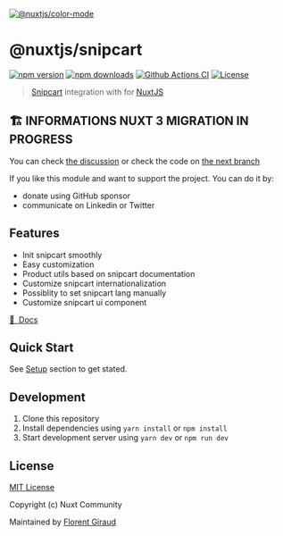 [![@nuxtjs/color-mode](https://snipcart.nuxtjs.org/preview.png)](https://snipcart.nuxtjs.org)

# @nuxtjs/snipcart

[![npm version][npm-version-src]][npm-version-href]
[![npm downloads][npm-downloads-src]][npm-downloads-href]
[![Github Actions CI][github-actions-ci-src]][github-actions-ci-href]
[![License][license-src]][license-href]

> [Snipcart](https://docs.snipcart.com/v3/setup/installation) integration with for [NuxtJS](https://nuxtjs.org)

## :building_construction: INFORMATIONS NUXT 3 MIGRATION IN PROGRESS

You can check [the discussion](https://github.com/nuxt-community/snipcart-module/issues/37) or check the code on [the next branch](https://github.com/nuxt-community/snipcart-module/tree/next)

If you like this module and want to support the project. You can do it by:
- donate using GitHub sponsor
- communicate on Linkedin or Twitter

## Features

- Init snipcart smoothly
- Easy customization
- Product utils based on snipcart documentation
- Customize snipcart internationalization
- Possiblity to set snipcart lang manually
- Customize snipcart ui component

[📖 &nbsp;Docs](https://snipcart.nuxtjs.org)

## Quick Start

See [Setup](https://snipcart.nuxtjs.org/setup) section to get stated.

## Development 

1. Clone this repository
2. Install dependencies using `yarn install` or `npm install`
3. Start development server using `yarn dev` or `npm run dev`
  
## License

[MIT License](./LICENSE)

Copyright (c) Nuxt Community

Maintained by [Florent Giraud](https://github.com/flozero)

<!-- Badges -->
[npm-version-src]: https://img.shields.io/npm/v/@nuxtjs/snipcart/latest.svg
[npm-version-href]: https://npmjs.com/package/@nuxtjs/snipcart

[npm-downloads-src]: https://img.shields.io/npm/dt/@nuxtjs/snipcart.svg
[npm-downloads-href]: https://npmjs.com/package/@nuxtjs/snipcart

[github-actions-ci-src]: https://github.com/nuxt-community/snipcart-module/workflows/ci/badge.svg
[github-actions-ci-href]: https://github.com/nuxt-community/snipcart-module/actions?query=workflow%3Aci

[codecov-src]: https://img.shields.io/codecov/c/github/nuxt-community/snipcart-module.svg
[codecov-href]: https://codecov.io/gh/nuxt-community/snipcart-module

[license-src]: https://img.shields.io/npm/l/@nuxtjs/snipcart.svg
[license-href]: https://npmjs.com/package/@nuxtjs/snipcart
